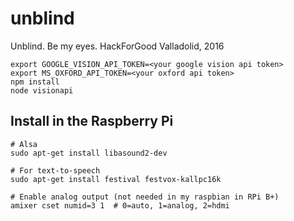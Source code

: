 # unblind

Unblind. Be my eyes. HackForGood Valladolid, 2016

```
export GOOGLE_VISION_API_TOKEN=<your google vision api token>
export MS_OXFORD_API_TOKEN=<your oxford api token>
npm install
node visionapi
```

## Install in the Raspberry Pi

```
# Alsa
sudo apt-get install libasound2-dev

# For text-to-speech
sudo apt-get install festival festvox-kallpc16k

# Enable analog output (not needed in my raspbian in RPi B+)
amixer cset numid=3 1  # 0=auto, 1=analog, 2=hdmi
```
